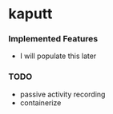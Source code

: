 # kaputt

### Implemented Features

  * I will populate this later
  
### TODO

  * passive activity recording
  * containerize
